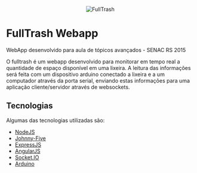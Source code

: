 <p align="center">
<img src="https://cdn3.iconfinder.com/data/icons/flatforlinux/256/23-Full%20Trash.png" alt="FullTrash">
</p>

# FullTrash Webapp
WebApp desenvolvido para aula de tópicos avançados - SENAC RS 2015

O fulltrash é um webapp desenvolvido para monitorar em tempo real a quantidade de espaço disponível em uma lixeira. A leitura das informações será feita com um dispositivo arduino conectado a lixeira e a um computador através da porta serial, enviando estas informações para uma aplicação cliente/servidor através de websockets.


## Tecnologias

Algumas das tecnologias utilizadas são:
- [NodeJS](https://nodejs.org/en/)
- [Johnny-Five](http://johnny-five.io/)
- [ExpressJS](http://expressjs.com/)
- [AngularJS](https://angularjs.org/)
- [Socket.IO](http://socket.io/)
- [Arduino](https://www.arduino.cc/)

